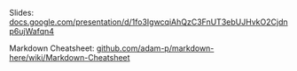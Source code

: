 Slides: [docs.google.com/presentation/d/1fo3IgwcqiAhQzC3FnUT3ebUJHvkO2Cjdnp6ujWafqn4](https://docs.google.com/presentation/d/1fo3IgwcqiAhQzC3FnUT3ebUJHvkO2Cjdnp6ujWafqn4/edit?usp=sharing)

Markdown Cheatsheet: [github.com/adam-p/markdown-here/wiki/Markdown-Cheatsheet](https://github.com/adam-p/markdown-here/wiki/Markdown-Cheatsheet)

